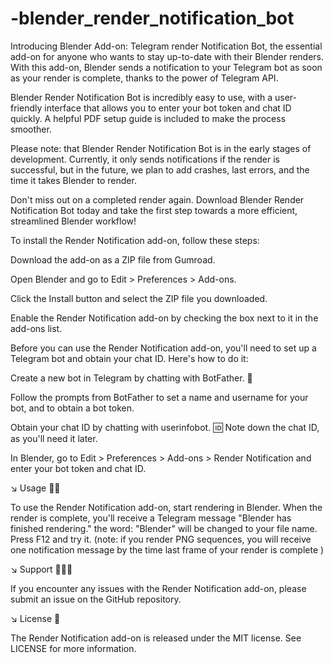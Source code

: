# -blender_render_notification_bot

 Introducing Blender Add-on: Telegram render Notification Bot, the essential add-on for anyone who wants to stay up-to-date with their Blender renders. With this add-on, Blender sends a notification to your Telegram bot as soon as your render is complete, thanks to the power of Telegram API.

Blender Render Notification Bot is incredibly easy to use, with a user-friendly interface that allows you to enter your bot token and chat ID quickly. A helpful PDF setup guide is included to make the process smoother.

 Please note: that Blender Render Notification Bot is in the early stages of development. Currently, it only sends notifications if the render is successful, but in the future, we plan to add crashes, last errors, and the time it takes Blender to render.

Don't miss out on a completed render again. Download Blender Render Notification Bot today and take the first step towards a more efficient, streamlined Blender workflow!

To install the Render Notification add-on, follow these steps:

Download the add-on as a ZIP file from Gumroad.

Open Blender and go to Edit > Preferences > Add-ons.

Click the Install button and select the ZIP file you downloaded.

Enable the Render Notification add-on by checking the box next to it in the add-ons list.

Before you can use the Render Notification add-on, you'll need to set up a Telegram bot and obtain your chat ID. Here's how to do it:

Create a new bot in Telegram by chatting with BotFather. 🤖

Follow the prompts from BotFather to set a name and username for your bot, and to obtain a bot token.

Obtain your chat ID by chatting with userinfobot. 🆔 Note down the chat ID, as you'll need it later. 

In Blender, go to Edit > Preferences > Add-ons > Render Notification and enter your bot token and chat ID.

↘️ Usage 🤳🏽

To use the Render Notification add-on, start rendering in Blender. When the render is complete, you'll receive a Telegram message "Blender has finished rendering." the word: "Blender" will be changed to your file name. Press F12 and try it. (note: if you render PNG sequences, you will receive one notification message by the time last frame of your render is complete )

↘️ Support 👨🏽‍💻

If you encounter any issues with the Render Notification add-on, please submit an issue on the GitHub repository. 

↘️ License 📝

The Render Notification add-on is released under the MIT license. See LICENSE for more information.

